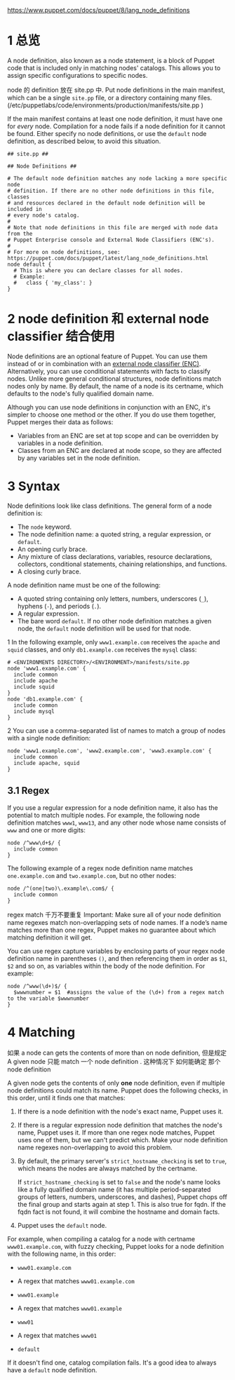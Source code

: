 
https://www.puppet.com/docs/puppet/8/lang_node_definitions

# 1 总览 

A node definition, also known as a node statement, is a block of Puppet code that is included only in matching nodes' catalogs. This allows you to assign specific configurations to specific nodes.

node 的 definition 放在 site.pp 中. Put node definitions in the main manifest, which can be a single `site.pp` file, or a directory containing many files.  (/etc/puppetlabs/code/environments/production/manifests/site.pp )

If the main manifest contains at least one node definition, it must have one for _every_ node. Compilation for a node fails if a node definition for it cannot be found. Either specify no node definitions, or use the `default` node definition, as described below, to avoid this situation.


```
## site.pp ##

## Node Definitions ##

# The default node definition matches any node lacking a more specific node
# definition. If there are no other node definitions in this file, classes
# and resources declared in the default node definition will be included in
# every node's catalog.
#
# Note that node definitions in this file are merged with node data from the
# Puppet Enterprise console and External Node Classifiers (ENC's).
#
# For more on node definitions, see: https://puppet.com/docs/puppet/latest/lang_node_definitions.html
node default {
  # This is where you can declare classes for all nodes.
  # Example:
  #   class { 'my_class': }
}

```

# 2 node definition 和 external node classifier 结合使用 

Node definitions are an optional feature of Puppet. You can use them instead of or in combination with an [external node classifier (ENC)](https://www.puppet.com/docs/puppet/8/nodes_external#writing-node-classifiers "You can classify nodes using an external node classifier (ENC), which is a script or application that tells Puppet which classes a node must have. It can replace or work in concert with the node definitions in the main site manifest (site.pp)."). Alternatively, you can use conditional statements with facts to classify nodes. Unlike more general conditional structures, node definitions match nodes only by name. By default, the name of a node is its certname, which defaults to the node's fully qualified domain name.

Although you can use node definitions in conjunction with an ENC, it's simpler to choose one method or the other. If you do use them together, Puppet merges their data as follows:
- Variables from an ENC are set at top scope and can be overridden by variables in a node definition.
- Classes from an ENC are declared at node scope, so they are affected by any variables set in the node definition.

# 3 Syntax 

Node definitions look like class definitions. The general form of a node definition is:
- The `node` keyword.
- The node definition name: a quoted string, a regular expression, or `default`.
- An opening curly brace.
- Any mixture of class declarations, variables, resource declarations, collectors, conditional statements, chaining relationships, and functions.
- A closing curly brace.

A node definition name must be one of the following:
- A quoted string containing only letters, numbers, underscores (`_`), hyphens (`-`), and periods (`.`).
- A regular expression.
- The bare word `default`. If no other node definition matches a given node, the `default` node definition will be used for that node.

1 
In the following example, only `www1.example.com` receives the `apache` and `squid` classes, and only `db1.example.com` receives the `mysql` class:

```
# <ENVIRONMENTS DIRECTORY>/<ENVIRONMENT>/manifests/site.pp
node 'www1.example.com' {
  include common
  include apache
  include squid
}
node 'db1.example.com' {
  include common
  include mysql
}
```


2 
You can use a comma-separated list of names to match a group of nodes with a single node definition: 

```
node 'www1.example.com', 'www2.example.com', 'www3.example.com' {
  include common
  include apache, squid
}
```

## 3.1 Regex 

If you use a regular expression for a node definition name, it also has the potential to match multiple nodes. For example, the following node definition matches `www1`, `www13`, and any other node whose name consists of `www` and one or more digits:

```
node /^www\d+$/ {
  include common
}
```

The following example of a regex node definition name matches `one.example.com` and `two.example.com`, but no other nodes:

```
node /^(one|two)\.example\.com$/ {
  include common
}
```


regex match 千万不要重复 
Important: Make sure all of your node definition name regexes match non-overlapping sets of node names. If a node’s name matches more than one regex, Puppet makes no guarantee about which matching definition it will get.



You can use regex capture variables by enclosing parts of your regex node definition name in parentheses `()`, and then referencing them in order as `$1`, `$2` and so on, as variables within the body of the node definition. For example:
```
node /^www(\d+)$/ {
  $wwwnumber = $1  #assigns the value of the (\d+) from a regex match to the variable $wwwnumber
}
```


# 4 Matching 

如果 a node can gets the contents of more than on  node definition, 但是规定 A given node 只能 match 一个 node definition . 这种情况下 如何能确定 那个 node definition 


A given node gets the contents of only **one** node definition, even if multiple node definitions could match its name. Puppet does the following checks, in this order, until it finds one that matches:

1. If there is a node definition with the node's exact name, Puppet uses it.
    
2. If there is a regular expression node definition that matches the node's name, Puppet uses it. If more than one regex node matches, Puppet uses one of them, but we can't predict which. Make your node definition name regexes non-overlapping to avoid this problem.
    
3. By default, the primary server's `strict_hostname_checking` is set to `true`, which means the nodes are always matched by the certname.
    
    If `strict_hostname_checking` is set to `false` and the node's name looks like a fully qualified domain name (it has multiple period-separated groups of letters, numbers, underscores, and dashes), Puppet chops off the final group and starts again at step 1. This is also true for fqdn. If the fqdn fact is not found, it will combine the hostname and domain facts.
    
4. Puppet uses the `default` node.
    

For example, when compiling a catalog for a node with certname `www01.example.com`, with fuzzy checking, Puppet looks for a node definition with the following name, in this order:

- `www01.example.com`
    
- A regex that matches `www01.example.com`
    
- `www01.example`
    
- A regex that matches `www01.example`
    
- `www01`
    
- A regex that matches `www01`
    
- `default`
    

If it doesn't find one, catalog compilation fails. It's a good idea to always have a `default` node definition.
